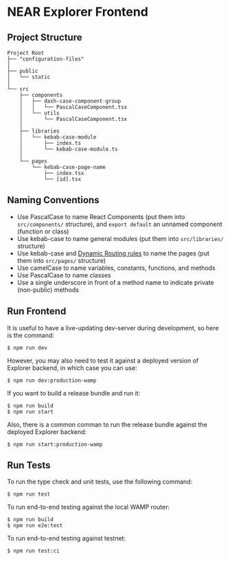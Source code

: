 # NEAR Explorer Frontend

## Project Structure

```
Project Root
├── "configuration-files"
│ 
├── public
│   └── static
│ 
└── src
    ├── components
    │   ├── dash-case-component-group
    │   │   └── PascalCaseComponent.tsx
    │   └── utils
    │       └── PascalCaseComponent.tsx
    │
    ├── libraries
    │   └── kebab-case-module
    │       ├── index.ts
    │       └── kebab-case-module.ts
    │
    └── pages
        └── kebab-case-page-name
            ├── index.tsx
            └── [id].tsx
```

## Naming Conventions

-   Use PascalCase to name React Components (put them into `src/components/` structure), and
    `export default` an unnamed component (function or class)
-   Use kebab-case to name general modules (put them into `src/libraries/` structure)
-   Use kebab-case and [Dynamic Routing rules](https://github.com/zeit/next.js/#dynamic-routing) to
    name the pages (put them into `src/pages/` structure)
-   Use camelCase to name variables, constants, functions, and methods
-   Use PascalCase to name classes
-   Use a single underscore in front of a method name to indicate private (non-public) methods

## Run Frontend

It is useful to have a live-updating dev-server during development, so here is the command:

```
$ npm run dev
```

However, you may also need to test it against a deployed version of Explorer backend, in which
case you can use:

```
$ npm run dev:production-wamp
```

If you want to build a release bundle and run it:

```
$ npm run build
$ npm run start
```

Also, there is a common comman to run the release bundle against the deployed Explorer backend:

```
$ npm run start:production-wamp
```

## Run Tests

To run the type check and unit tests, use the following command:

```
$ npm run test
```

To run end-to-end testing against the local WAMP router:

```
$ npm run build
$ npm run e2e:test
```

To run end-to-end testing against testnet:

```
$ npm run test:ci
```
